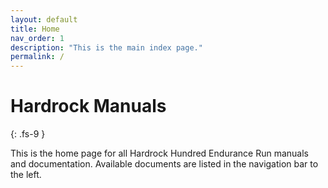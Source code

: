```yaml
---
layout: default
title: Home
nav_order: 1
description: "This is the main index page."
permalink: /
---
```


# Hardrock Manuals
{: .fs-9 }

This is the home page for all Hardrock Hundred Endurance Run manuals and documentation. Available documents are listed in the navigation bar to the left.

